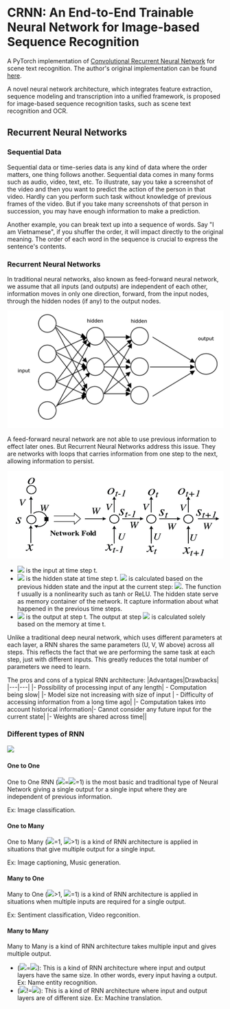 # CRNN: An End-to-End Trainable Neural Network for Image-based Sequence Recognition 
A PyTorch implementation of [Convolutional Recurrent Neural Network](https://arxiv.org/abs/1507.05717) for scene text recognition.
The author's original implementation can be found [here](https://github.com/bgshih/crnn).

A novel neural network architecture, which integrates feature extraction, sequence modeling and transcription into a unified framework, is proposed for image-based sequence recognition tasks, such as scene text recognition and OCR.

## Recurrent Neural Networks
### Sequential Data
Sequential data or time-series data is any kind of data where the order matters, one thing follows another. Sequential data comes in many forms such as audio, video, text, etc. To illustrate, say you take a screenshot of the video and then you want to predict the action of the person in that video. Hardly can you perform such task without knowledge of previous frames of the video. But if you take many screenshots of that person in succession, you may have enough information to make a prediction.

Another example, you can break text up into a sequence of words. Say "I am Vietnamese", if you shuffer the order, it will impact directly to the original meaning. The order of each word in the sequence is crucial to express the sentence's contents.

### Recurrent Neural Networks
In traditional neural networks, also known as feed-forward neural network, we assume that all inputs (and outputs) are independent of each other, information moves in only one direction, forward, from the input nodes, through the hidden nodes (if any) to the output nodes.

 <img src="./images/nn.png"  width="800">

A feed-forward neural network are not able to use previous information to effect later ones. But Recurrent Neural Networks address this issue. They are networks with loops that carries information from one step to the next, allowing information to persist.

<img src="./images/rnn.png">

- <img src="https://render.githubusercontent.com/render/math?math=x_t"> is the input at time step t.
- <img src="https://render.githubusercontent.com/render/math?math=s_t"> is the hidden state at time step t. <img src="https://render.githubusercontent.com/render/math?math=s_t"> is calculated based on the previous hidden state and the input at the current step: <img src="https://render.githubusercontent.com/render/math?math=s_t=f(Ux_t + Ws_{t-1})">. The function f usually is a nonlinearity such as tanh or ReLU. The hidden state serve as memory container of the network. It capture information about what happened in the previous time steps. 
- <img src="https://render.githubusercontent.com/render/math?math=o_t"> is the output at step t. The output at step <img src="https://render.githubusercontent.com/render/math?math=o_t"> is calculated solely based on the memory at time t. 

Unlike a traditional deep neural network, which uses different parameters at each layer, a RNN shares the same parameters (U, V, W above) across all steps. This reflects the fact that we are performing the same task at each step, just with different inputs. This greatly reduces the total number of parameters we need to learn.

The pros and cons of a typical RNN architecture:
|Advantages|Drawbacks|
|---|---|
|- Possibility of processing input of any length|        - Computation being slow|
|- Model size not increasing with size of input |        - Difficulty of accessing information from a long time ago|
|- Computation takes into account historical information|- Cannot consider any future input for the current state|
|- Weights are shared across time||

### Different types of RNN

<img src="./images/rnn_type.png">

#### One to One
One to One RNN (<img src="https://render.githubusercontent.com/render/math?math=T_x">=<img src="https://render.githubusercontent.com/render/math?math=T_y">=1) is the most basic and traditional type of Neural Network giving a single output for a single input where they are independent of previous information.

Ex: Image classification.

#### One to Many
One to Many (<img src="https://render.githubusercontent.com/render/math?math=T_x">=1, <img src="https://render.githubusercontent.com/render/math?math=T_y">>1) is a kind of RNN architecture is applied in situations that give multiple output for a single input.

Ex: Image captioning, Music generation.

#### Many to One
Many to One (<img src="https://render.githubusercontent.com/render/math?math=T_x">>1, <img src="https://render.githubusercontent.com/render/math?math=T_y">=1) is a kind of RNN architecture is applied in situations when multiple inputs are required for a single output.

Ex: Sentiment classification, Video regconition.

#### Many to Many
Many to Many is a kind of RNN architecture takes multiple input and gives multiple output.
- (<img src="https://render.githubusercontent.com/render/math?math=T_x">=<img src="https://render.githubusercontent.com/render/math?math=T_y">): This is a kind of RNN architecture where input and output layers have the same size. In other words, every input having a output. Ex: Name entity recognition.
- (<img src="https://render.githubusercontent.com/render/math?math=T_x">!=<img src="https://render.githubusercontent.com/render/math?math=T_y">): This is a kind of RNN architecture where input and output layers are of different size. Ex: Machine translation.
